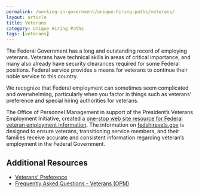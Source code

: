 ```yaml
---
permalink: /working-in-government/unique-hiring-paths/veterans/
layout: article
title: Veterans
category: Unique Hiring Paths
tags: [veterans]
---
```


The Federal Government has a long and outstanding record of employing veterans. Veterans have technical skills in areas of critical importance, and many also already have security clearances required for some Federal positions. Federal service provides a means for veterans to continue their noble service to this country.

We recognize that Federal employment can sometimes seem complicated and overwhelming, particularly when you factor in things such as veterans’ preference and special hiring authorities for veterans.

The Office of Personnel Management in support of the President’s Veterans Employment Initiative, created a [one-stop web site resource for Federal veteran employment information](http://www.fedshirevets.gov/). The information on [fedshirevets.gov](http://www.fedshirevets.gov/) is designed to ensure veterans, transitioning service members, and their families receive accurate and consistent information regarding veteran’s employment in the Federal Government.


## Additional Resources

* [Veterans' Preference](preference/)
* [Frequently Asked Questions - Veterans (OPM)](https://www.opm.gov/FAQS/topic/veterans/index.aspx)
